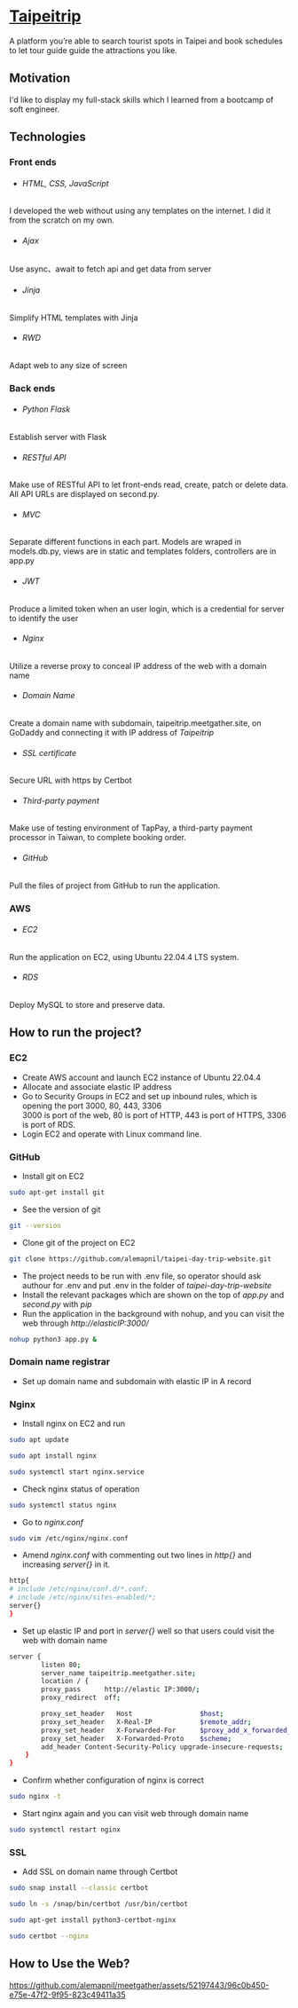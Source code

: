 # [Taipeitrip](https://taipeitrip.meetgather.site/)
A platform you’re able to search tourist spots in Taipei and book schedules to let tour guide guide the attractions you like.
## Motivation
I'd like to display my full-stack skills which I learned from a bootcamp of soft engineer. 
## Technologies 
### Front ends
* ###### HTML, CSS, JavaScript  
I developed the web without using any templates on the internet. I did it from the scratch on my own.
* ###### Ajax  
Use async、await to fetch api and get data from server
* ###### Jinja  
Simplify HTML templates with Jinja
* ###### RWD  
Adapt web to any size of screen
### Back ends
* ###### Python Flask
Establish server with Flask
* ###### RESTful API
Make use of RESTful API to let front-ends read, create, patch or delete data. All API URLs are displayed on second.py. 
* ###### MVC
Separate different functions in each part. Models are wraped in models.db.py, views are in static and templates folders, controllers are in app.py
* ###### JWT
Produce a limited token when an user login, which is a credential for server to identify the user 
* ###### Nginx
Utilize a reverse proxy to conceal IP address of the web with a domain name
* ###### Domain Name
Create a domain name with subdomain, taipeitrip.meetgather.site, on GoDaddy and connecting it with IP address of _Taipeitrip_
* ###### SSL certificate
Secure URL with https by Certbot
* ###### Third-party payment
Make use of testing environment of TapPay, a third-party payment processor in Taiwan, to complete booking order.
* ###### GitHub
Pull the files of project from GitHub to run the application.
### AWS 
* ###### EC2
Run the application on EC2, using Ubuntu 22.04.4 LTS system.
* ###### RDS
Deploy MySQL to store and preserve data.
## How to run the project?
### EC2
* Create AWS account and launch EC2 instance of Ubuntu 22.04.4
* Allocate and associate elastic IP address
* Go to Security Groups in EC2 and set up inbound rules, which is opening the port 3000, 80, 443, 3306  
  3000 is port of the web, 80 is port of HTTP, 443 is port of HTTPS, 3306 is port of RDS.
* Login EC2 and operate with Linux command line.
### GitHub
* Install git on EC2
```bash
sudo apt-get install git
```
* See the version of git
```bash
git --version
```
* Clone git of the project on EC2
```bash
git clone https://github.com/alemapnil/taipei-day-trip-website.git
```
* The project needs to be run with .env file, so operator should ask authour for .env and put .env in the folder of _taipei-day-trip-website_
* Install the relevant packages which are shown on the top of _app.py_ and _second.py_ with _pip_ 
* Run the application in the background with nohup, and you can visit the web through _http://elasticIP:3000/_
```bash
nohup python3 app.py &
```
### Domain name registrar
* Set up domain name and subdomain with elastic IP in A record
### Nginx
* Install nginx on EC2 and run
```bash
sudo apt update 
```
```bash
sudo apt install nginx
```
```bash
sudo systemctl start nginx.service 
```
* Check nginx status of operation
```bash
sudo systemctl status nginx
```
* Go to _nginx.conf_
```bash
sudo vim /etc/nginx/nginx.conf 
```
* Amend _nginx.conf_ with commenting out two lines in _http{}_ and increasing _server{}_ in it.
```bash
http{
# include /etc/nginx/conf.d/*.conf;
# include /etc/nginx/sites-enabled/*; 
server{}
}
```
* Set up elastic IP and port in _server{}_ well so that users could visit the web with domain name
```bash
server {
        listen 80;
        server_name taipeitrip.meetgather.site;
        location / {
        proxy_pass      http://elastic IP:3000/;
        proxy_redirect  off;

        proxy_set_header   Host                 $host;
        proxy_set_header   X-Real-IP            $remote_addr;
        proxy_set_header   X-Forwarded-For      $proxy_add_x_forwarded_for;
        proxy_set_header   X-Forwarded-Proto    $scheme;
        add_header Content-Security-Policy upgrade-insecure-requests;
    }
}
```
* Confirm whether configuration of nginx is correct
```bash
sudo nginx -t
```
* Start nginx again and you can visit web through domain name
```bash
sudo systemctl restart nginx
```
### SSL
* Add SSL on domain name through Certbot
```bash
sudo snap install --classic certbot
```
```bash
sudo ln -s /snap/bin/certbot /usr/bin/certbot
```
```bash
sudo apt-get install python3-certbot-nginx
```
```bash
sudo certbot --nginx
```
## How to Use the Web?
https://github.com/alemapnil/meetgather/assets/52197443/96c0b450-e75e-47f2-9f95-823c49411a35
